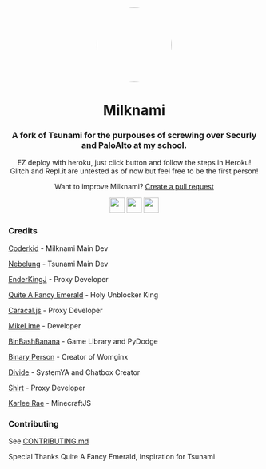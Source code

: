 <div align="center">

<kbd>
<img style="border-radius:50%" height="150px" src="https://raw.githubusercontent.com/c0d3rb0y/Milknami/main/public/img/cookie.png">
</kbd>

<h1>Milknami</h1>

<h3>A fork of Tsunami for the purpouses of screwing over Securly and PaloAlto at my school.</h3>

<p>EZ deploy with heroku, just click button and follow the steps in Heroku! Glitch and Repl.it are untested as of now but feel free to be the first person!</p>

<p>Want to improve Milknami? <a href="https://github.com/c0d3rb0y/Milknami/compare">Create a pull request</a></p>
</div>

<p align="center">
<a href="https://heroku.com/deploy?template=https://github.com/c0d3rb0y/Milknami"><img height="30px" src="https://raw.githubusercontent.com/FogNetwork/Tsunami/main/deploy/heroku2.svg"><img></a>
<a href="https://repl.it/github/c0d3rb0y/Milknami"><img height="30px" src="https://raw.githubusercontent.com/FogNetwork/Tsunami/main/deploy/replit2.svg"><img></a>
<a href="https://glitch.com/edit/#!/import/github/c0d3rb0y/Milknami"><img height="30px" src="https://raw.githubusercontent.com/FogNetwork/Tsunami/main/deploy/glitch2.svg"><img></a>
</p>

### Credits

[Coderkid](https://github.com/c0d3rb0y) - Milknami Main Dev

[Nebelung](https://github.com/Nebelung-Dev) - Tsunami Main Dev

[EnderKingJ](https://github.com/EnderKingJ) - Proxy Developer

[Quite A Fancy Emerald](https://github.com/QuiteAFancyEmerald) - Holy Unblocker King

[Caracal.js](https://github.com/caracal-js) - Proxy Developer

[MikeLime](https://github.com/MikeLime-dev) - Developer

[BinBashBanana](https://github.com/BinBashBanana) - Game Library and PyDodge 

[Binary Person](https://github.com/binary-person) - Creator of Womginx

[Divide](https://github.com/vibedivide) - SystemYA and Chatbox Creator

[Shirt](https://github.com/shirt-dev) - Proxy Developer

[Karlee Rae](https://github.com/KarleeRae) - MinecraftJS

### Contributing

See [CONTRIBUTING.md](https://github.com/FogNetwork/Tsunami/blob/main/CONTRIBUTING.md)

Special Thanks Quite A Fancy Emerald, Inspiration for Tsunami
